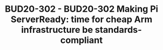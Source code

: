---
categories:
- bud20
description: Arm hardware and firmware standards are the foundational pillars for
  Arm servers, and a major reason for the early successes and continued investment
  and growth of this horizontally-integrated ecosystem. Non-server "Edge" systems,
  however, are still an embedded-style vertically-integrated market, which is getting
  in the way of massive adoption and proliferation of Edge/IoT Compute. So let's make
  the Edge systems standards compliant and start with the highest-volume and better
  known platform of them all - the Raspberry Pi! Let's teach the Pi how to boot off-the-shelf
  SBBR -compliant Linux, *BSDs and of course VMware ESXi-Arm and Microsoft Windows.<br
  /> <br /> Even if you don't care about IoT, getting this class of devices to be
  standards-compliant will provide developers, tech evangelists and early adopters
  with $50-$100 ServerReady platforms, solving a real headache today around pricing/availability
  of systems in the market. <br /> <br /> This is a technical presentation (and demo)
  on VMware's and Arm's joint open efforts to bring Arm ServerReady experiences to
  the Pi 4 as community-developed SBBR firmware, as part of the larger narrative that
  SBSA/SBBR is perhaps even more important at the Edge than it is in the Cloud or
  on-prem. The session covers the history of the Pi UEFI port, current status and
  technical challenges that remain to be solved.<br /> <br /> The point of this session
  is to build community interest/participation in this effort and other efforts to
  make Edge systems ServerReady, such as Arm's Project Cassini. If we can do it on
  the Pi, we can do it on other Arm boards too.
image:
  featured: 'true'
  path: https://static.linaro.org/connect/bud20/images/BUD20-302.png
session_id: BUD20-302
session_speakers:
- speaker_bio: Co-founder and lead for the ESXi-Arm project in the Cloud Platform
    Business Unit at VMware, conducting advanced development of vSphere hypervisor
    technology for the 64-bit Arm architecture. Andrei works in a wide range of directions
    pertaining to Arm enablement and strategy, ranging from low-level hypervisor design
    and implementation, to product definition and partner and ecosystem engagement.
  speaker_company: VMware
  speaker_image: http://avatars.sched.co/f/05/10468612/avatar.jpg.320x320px.jpg?1aa
  speaker_name: Andrei Warkentin
  speaker_position: Arm Enablement Architect
  speaker_role: attendee, speaker
- speaker_bio: Samer El-Haj-Mahmoud is a Principal Systems Architect at Arm Architecture
    and Technology Group, working on Arm infrastructure enablement and industry standards.
    His experience includes server development, firmware, system software, and hardware
    management. Samer is an active participant and contributor to industry standards,
    including UEFI, ACPI, CXL, and DMTF Redfish.
  speaker_company: Arm
  speaker_image: http://avatars.sched.co/8/dc/10468690/avatar.jpg.320x320px.jpg?a93
  speaker_name: Samer El-Haj-Mahmoud
  speaker_position: Principal System Architect
  speaker_role: attendee, speaker
session_track: IoT Fog/Gateway/Edge Computing
tag: session
tags: IoT Fog/Gateway/Edge Computing
title: 'BUD20-302 - BUD20-302 Making Pi ServerReady: time for cheap Arm infrastructure
  be standards-compliant'
---